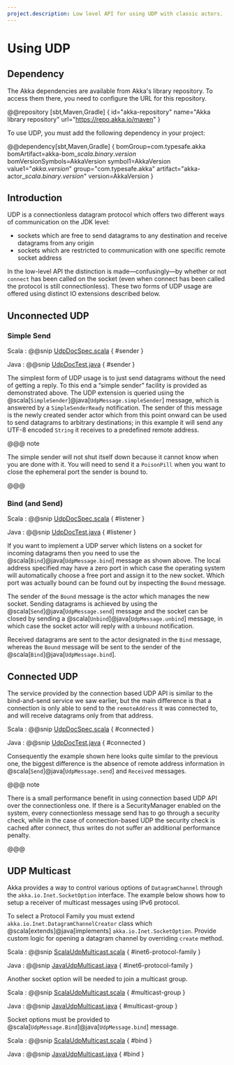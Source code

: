 ```yaml
---
project.description: Low level API for using UDP with classic actors.
---
```

# Using UDP

## Dependency

The Akka dependencies are available from Akka's library repository. To access them there, you need to configure the URL for this repository.

@@repository [sbt,Maven,Gradle] {
id="akka-repository"
name="Akka library repository"
url="https://repo.akka.io/maven"
}

To use UDP, you must add the following dependency in your project:

@@dependency[sbt,Maven,Gradle] {
  bomGroup=com.typesafe.akka bomArtifact=akka-bom_$scala.binary.version$ bomVersionSymbols=AkkaVersion
  symbol1=AkkaVersion
  value1="$akka.version$"
  group="com.typesafe.akka"
  artifact="akka-actor_$scala.binary.version$"
  version=AkkaVersion
}

## Introduction

UDP is a connectionless datagram protocol which offers two different ways of
communication on the JDK level:

 * sockets which are free to send datagrams to any destination and receive
datagrams from any origin
 * sockets which are restricted to communication with one specific remote
socket address

In the low-level API the distinction is made—confusingly—by whether or not
`connect` has been called on the socket (even when connect has been
called the protocol is still connectionless). These two forms of UDP usage are
offered using distinct IO extensions described below.

## Unconnected UDP

### Simple Send

Scala
:  @@snip [UdpDocSpec.scala](/akka-docs/src/test/scala/docs/io/UdpDocSpec.scala) { #sender }

Java
:  @@snip [UdpDocTest.java](/akka-docs/src/test/java/jdocs/io/UdpDocTest.java) { #sender }

The simplest form of UDP usage is to just send datagrams without the need of
getting a reply. To this end a “simple sender” facility is provided as
demonstrated above. The UDP extension is queried using the
@scala[`SimpleSender`]@java[`UdpMessage.simpleSender`] message, which is answered by a `SimpleSenderReady`
notification. The sender of this message is the newly created sender actor
which from this point onward can be used to send datagrams to arbitrary
destinations; in this example it will send any UTF-8 encoded
`String` it receives to a predefined remote address.

@@@ note

The simple sender will not shut itself down because it cannot know when you
are done with it. You will need to send it a `PoisonPill` when you
want to close the ephemeral port the sender is bound to.

@@@

### Bind (and Send)

Scala
:  @@snip [UdpDocSpec.scala](/akka-docs/src/test/scala/docs/io/UdpDocSpec.scala) { #listener }

Java
:  @@snip [UdpDocTest.java](/akka-docs/src/test/java/jdocs/io/UdpDocTest.java) { #listener }

If you want to implement a UDP server which listens on a socket for incoming
datagrams then you need to use the @scala[`Bind`]@java[`UdpMessage.bind`] message as shown above. The
local address specified may have a zero port in which case the operating system
will automatically choose a free port and assign it to the new socket. Which
port was actually bound can be found out by inspecting the `Bound`
message.

The sender of the `Bound` message is the actor which manages the new
socket. Sending datagrams is achieved by using the @scala[`Send`]@java[`UdpMessage.send`] message
and the socket can be closed by sending a @scala[`Unbind`]@java[`UdpMessage.unbind`] message, in which
case the socket actor will reply with a `Unbound` notification.

Received datagrams are sent to the actor designated in the `Bind`
message, whereas the `Bound` message will be sent to the sender of the
@scala[`Bind`]@java[`UdpMessage.bind`].

## Connected UDP

The service provided by the connection based UDP API is similar to the
bind-and-send service we saw earlier, but the main difference is that a
connection is only able to send to the `remoteAddress` it was connected to,
and will receive datagrams only from that address.

Scala
:  @@snip [UdpDocSpec.scala](/akka-docs/src/test/scala/docs/io/UdpDocSpec.scala) { #connected }

Java
:  @@snip [UdpDocTest.java](/akka-docs/src/test/java/jdocs/io/UdpDocTest.java) { #connected }

Consequently the example shown here looks quite similar to the previous one,
the biggest difference is the absence of remote address information in
@scala[`Send`]@java[`UdpMessage.send`] and `Received` messages.

@@@ note

There is a small performance benefit in using connection based UDP API over
the connectionless one.  If there is a SecurityManager enabled on the system,
every connectionless message send has to go through a security check, while
in the case of connection-based UDP the security check is cached after
connect, thus writes do not suffer an additional performance penalty.

@@@

## UDP Multicast

Akka provides a way to control various options of `DatagramChannel` through the
`akka.io.Inet.SocketOption` interface. The example below shows
how to setup a receiver of multicast messages using IPv6 protocol.

To select a Protocol Family you must extend `akka.io.Inet.DatagramChannelCreator`
class which @scala[extends]@java[implements] `akka.io.Inet.SocketOption`. Provide custom logic
for opening a datagram channel by overriding `create` method.

Scala
:  @@snip [ScalaUdpMulticast.scala](/akka-docs/src/test/scala/docs/io/ScalaUdpMulticast.scala) { #inet6-protocol-family }

Java
:  @@snip [JavaUdpMulticast.java](/akka-docs/src/test/java/jdocs/io/JavaUdpMulticast.java) { #inet6-protocol-family }

Another socket option will be needed to join a multicast group.

Scala
:  @@snip [ScalaUdpMulticast.scala](/akka-docs/src/test/scala/docs/io/ScalaUdpMulticast.scala) { #multicast-group }

Java
:  @@snip [JavaUdpMulticast.java](/akka-docs/src/test/java/jdocs/io/JavaUdpMulticast.java) { #multicast-group }

Socket options must be provided to @scala[`UdpMessage.Bind`]@java[`UdpMessage.bind`] message.

Scala
:  @@snip [ScalaUdpMulticast.scala](/akka-docs/src/test/scala/docs/io/ScalaUdpMulticast.scala) { #bind }

Java
:  @@snip [JavaUdpMulticast.java](/akka-docs/src/test/java/jdocs/io/JavaUdpMulticast.java) { #bind }
